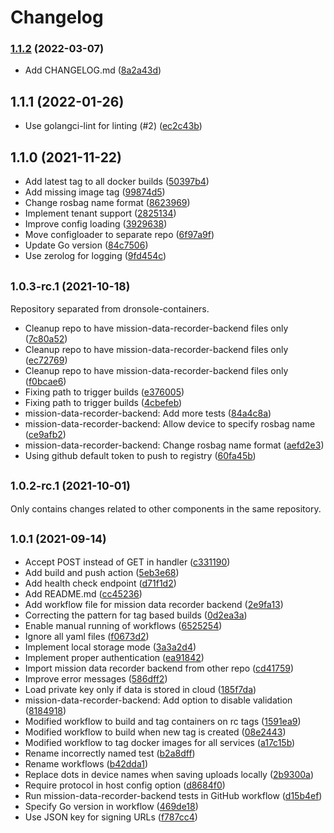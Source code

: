 # Changelog

### [1.1.2](https://github.com/tiiuae/mission-data-recorder-backend/compare/v1.1.1...v1.1.2) (2022-03-07)

* Add CHANGELOG.md ([8a2a43d](https://github.com/tiiuae/sacplatform-web/commits/8a2a43da7ce0e7dc6ef638219ace9e8025b192f3))

## 1.1.1 (2022-01-26)

* Use golangci-lint for linting (#2) ([ec2c43b](https://github.com/tiiuae/mission-data-recorder-backend/commit/ec2c43b))

## 1.1.0 (2021-11-22)

* Add latest tag  to all docker builds ([50397b4](https://github.com/tiiuae/mission-data-recorder-backend/commit/50397b4))
* Add missing image tag ([99874d5](https://github.com/tiiuae/mission-data-recorder-backend/commit/99874d5))
* Change rosbag name format ([8623969](https://github.com/tiiuae/mission-data-recorder-backend/commit/8623969))
* Implement tenant support ([2825134](https://github.com/tiiuae/mission-data-recorder-backend/commit/2825134))
* Improve config loading ([3929638](https://github.com/tiiuae/mission-data-recorder-backend/commit/3929638))
* Move configloader to separate repo ([6f97a9f](https://github.com/tiiuae/mission-data-recorder-backend/commit/6f97a9f))
* Update Go version ([84c7506](https://github.com/tiiuae/mission-data-recorder-backend/commit/84c7506))
* Use zerolog for logging ([9fd454c](https://github.com/tiiuae/mission-data-recorder-backend/commit/9fd454c))

## <small>1.0.3-rc.1 (2021-10-18)</small>

Repository separated from dronsole-containers.

* Cleanup repo to have mission-data-recorder-backend files only ([7c80a52](https://github.com/tiiuae/mission-data-recorder-backend/commit/7c80a52))
* Cleanup repo to have mission-data-recorder-backend files only ([ec72769](https://github.com/tiiuae/mission-data-recorder-backend/commit/ec72769))
* Cleanup repo to have mission-data-recorder-backend files only ([f0bcae6](https://github.com/tiiuae/mission-data-recorder-backend/commit/f0bcae6))
* Fixing path to trigger builds ([e376005](https://github.com/tiiuae/mission-data-recorder-backend/commit/e376005))
* Fixing path to trigger builds ([4cbefeb](https://github.com/tiiuae/mission-data-recorder-backend/commit/4cbefeb))
* mission-data-recorder-backend: Add more tests ([84a4c8a](https://github.com/tiiuae/mission-data-recorder-backend/commit/84a4c8a))
* mission-data-recorder-backend: Allow device to specify rosbag name ([ce9afb2](https://github.com/tiiuae/mission-data-recorder-backend/commit/ce9afb2))
* mission-data-recorder-backend: Change rosbag name format ([aefd2e3](https://github.com/tiiuae/mission-data-recorder-backend/commit/aefd2e3))
* Using github default token to push to registry ([60fa45b](https://github.com/tiiuae/mission-data-recorder-backend/commit/60fa45b))

## <small>1.0.2-rc.1 (2021-10-01)</small>

Only contains changes related to other components in the same repository.

## <small>1.0.1 (2021-09-14)</small>

* Accept POST instead of GET in handler ([c331190](https://github.com/tiiuae/mission-data-recorder-backend/commit/c331190))
* Add build and push action ([5eb3e68](https://github.com/tiiuae/mission-data-recorder-backend/commit/5eb3e68))
* Add health check endpoint ([d71f1d2](https://github.com/tiiuae/mission-data-recorder-backend/commit/d71f1d2))
* Add README.md ([cc45236](https://github.com/tiiuae/mission-data-recorder-backend/commit/cc45236))
* Add workflow file for mission data recorder backend ([2e9fa13](https://github.com/tiiuae/mission-data-recorder-backend/commit/2e9fa13))
* Correcting the pattern for tag based builds ([0d2ea3a](https://github.com/tiiuae/mission-data-recorder-backend/commit/0d2ea3a))
* Enable manual running of workflows ([6525254](https://github.com/tiiuae/mission-data-recorder-backend/commit/6525254))
* Ignore all yaml files ([f0673d2](https://github.com/tiiuae/mission-data-recorder-backend/commit/f0673d2))
* Implement local storage mode ([3a3a2d4](https://github.com/tiiuae/mission-data-recorder-backend/commit/3a3a2d4))
* Implement proper authentication ([ea91842](https://github.com/tiiuae/mission-data-recorder-backend/commit/ea91842))
* Import mission data recorder backend from other repo ([cd41759](https://github.com/tiiuae/mission-data-recorder-backend/commit/cd41759))
* Improve error messages ([586dff2](https://github.com/tiiuae/mission-data-recorder-backend/commit/586dff2))
* Load private key only if data is stored in cloud ([185f7da](https://github.com/tiiuae/mission-data-recorder-backend/commit/185f7da))
* mission-data-recorder-backend: Add option to disable validation ([8184918](https://github.com/tiiuae/mission-data-recorder-backend/commit/8184918))
* Modified workflow to build and tag containers on rc tags ([1591ea9](https://github.com/tiiuae/mission-data-recorder-backend/commit/1591ea9))
* Modified workflow to build when new tag is created ([08e2443](https://github.com/tiiuae/mission-data-recorder-backend/commit/08e2443))
* Modified workflow to tag docker images for all services ([a17c15b](https://github.com/tiiuae/mission-data-recorder-backend/commit/a17c15b))
* Rename incorrectly named test ([b2a8dff](https://github.com/tiiuae/mission-data-recorder-backend/commit/b2a8dff))
* Rename workflows ([b42dda1](https://github.com/tiiuae/mission-data-recorder-backend/commit/b42dda1))
* Replace dots in device names when saving uploads locally ([2b9300a](https://github.com/tiiuae/mission-data-recorder-backend/commit/2b9300a))
* Require protocol in host config option ([d8684f0](https://github.com/tiiuae/mission-data-recorder-backend/commit/d8684f0))
* Run mission-data-recorder-backend tests in GitHub workflow ([d15b4ef](https://github.com/tiiuae/mission-data-recorder-backend/commit/d15b4ef))
* Specify Go version in workflow ([469de18](https://github.com/tiiuae/mission-data-recorder-backend/commit/469de18))
* Use JSON key for signing URLs ([f787cc4](https://github.com/tiiuae/mission-data-recorder-backend/commit/f787cc4))
